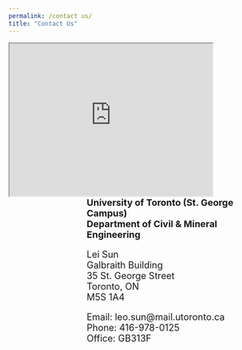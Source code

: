 ```yaml
---
permalink: /contact us/
title: "Contact Us"
---
```



<div style="widht:900px; height:400">
   <!-- map -->
   <div style="float:left;width:400px">
      <iframe src="https://maps.google.com/maps?q=Galbraith%20Building&#038;t=m&#038;z=15&#038;output=embed&#038;iwloc=near"
	          title="Galbraith Building"
	          aria-label="Galbraith Building"
	          width="400"
	          height="300"
      ></iframe>
   </div>

   <!-- intro -->
   <div style="float:right;width:350px">
     <font size ="4">
	 <b>University of Toronto (St. George Campus)<br/>	 Department of Civil &amp; Mineral Engineering</b><p>
	 Lei Sun<br/> Galbraith Building<br />35 St. George Street<br /> Toronto, ON<br /> M5S 1A4
	 </p><p>Email: leo.sun@mail.utoronto.ca<br />
	 Phone: 416-978-0125<br />
	 Office: GB313F</p>
	 </font>			
   </div>

   <!-- logo -->
   <div style="float:right;width:300px">
		<span class="elementor-grid-item">
	       <a class="elementor-icon elementor-social-icon elementor-social-icon-facebook elementor-animation-push elementor-repeater-item-098e28d" href="https://www.facebook.com/grasselligeomech/" target="_blank">
		   <span class="elementor-screen-only"></span>
		   <i class="fab fa-facebook"></i>					</a>
        </span>
		<span class="elementor-grid-item">
	        <a class="elementor-icon elementor-social-icon elementor-social-icon-twitter elementor-animation-push 
              elementor-repeater-item-5ffdee0" href="https://twitter.com/GrasselliGeomec" target="_blank">
		    <span class="elementor-screen-only"></span>
		    <i class="fab fa-twitter"></i>					</a>
        </span>
		<span class="elementor-grid-item">
	       <a class="elementor-icon elementor-social-icon elementor-social-icon-youtube elementor-animation-push 
                     elementor-repeater-item-2cc4cb2" href="https://www.youtube.com/channel/UCnJn3qlalSb7muYDhjNBGIA/" target="_blank">
		    <span class="elementor-screen-only"></span>
		    <i class="fab fa-youtube"></i>					</a>
        </span>
		<span class="elementor-grid-item">
	        <a class="elementor-icon elementor-social-icon elementor-social-icon-linkedin elementor-animation-push 
                      elementor-repeater-item-102e364" href="https://ca.linkedin.com/in/grasselli-geomechanics-group" target="_blank">
		    <span class="elementor-screen-only"></span>
		    <i class="fab fa-linkedin"></i>					</a>
        </span>
	</div>
</div>


<div>


</div>


